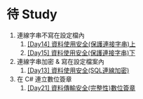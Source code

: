 # 待 Study

1. 連線字串不寫在設定檔內
   1. [[Day14] 資料使用安全(保護連接字串)上](https://ithelp.ithome.com.tw/articles/10187947)
   1. [[Day15] 資料使用安全(保護連接字串)下](https://ithelp.ithome.com.tw/articles/10188072)
1. 連線字串加密 & 寫在設定檔案內
   1. [[Day13] 資料使用安全(SQL連線加密)](https://ithelp.ithome.com.tw/articles/10187837)
1. 在 C# 連立數位簽章
   1. [[Day21] 資料傳輸安全(完整性)數位簽章](https://ithelp.ithome.com.tw/articles/10188465)